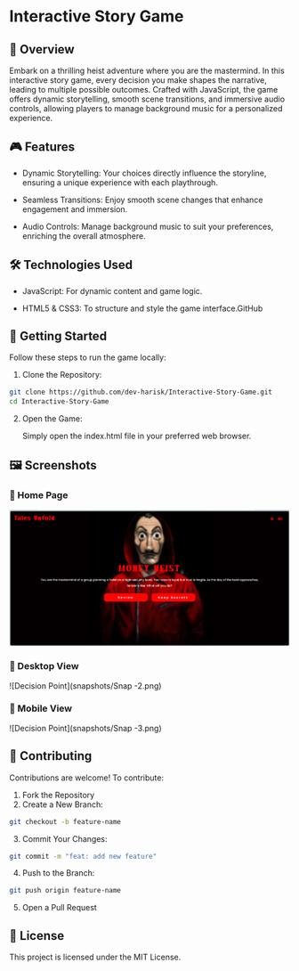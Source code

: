 
# Interactive Story Game
## 📖 Overview
Embark on a thrilling heist adventure where you are the mastermind. In this interactive story game, every decision you make shapes the narrative, leading to multiple possible outcomes. Crafted with JavaScript, the game offers dynamic storytelling, smooth scene transitions, and immersive audio controls, allowing players to manage background music for a personalized experience.

## 🎮 Features
* Dynamic Storytelling: Your choices directly influence the storyline, ensuring a unique experience with each playthrough.​

* Seamless Transitions: Enjoy smooth scene changes that enhance engagement and immersion.​

* Audio Controls: Manage background music to suit your preferences, enriching the overall atmosphere.​

## 🛠️ Technologies Used
* JavaScript: For dynamic content and game logic.​

* HTML5 & CSS3: To structure and style the game interface.​
GitHub

## 🚀 Getting Started
Follow these steps to run the game locally:

1. Clone the Repository:
```bash
git clone https://github.com/dev-harisk/Interactive-Story-Game.git
cd Interactive-Story-Game
```
2. Open the Game:

   Simply open the index.html file in your preferred web browser.

## 🖼️ Screenshots

### 📌 Home Page
![Main Menu](https://github.com/dev-harisk/Interactive-Story-Game/blob/main/snapshots/Snap%20-1.png)

### 📌 Desktop View
![Decision Point](snapshots/Snap -2.png)

### 📌 Mobile View
![Decision Point](snapshots/Snap -3.png)

## 🤝 Contributing
Contributions are welcome! To contribute:

1. Fork the Repository
2. Create a New Branch:
```bash
git checkout -b feature-name
```
3. Commit Your Changes:
```bash
git commit -m "feat: add new feature"
```
4. Push to the Branch:
```bash
git push origin feature-name
```
5. Open a Pull Request

## 📄 License
This project is licensed under the MIT License.
